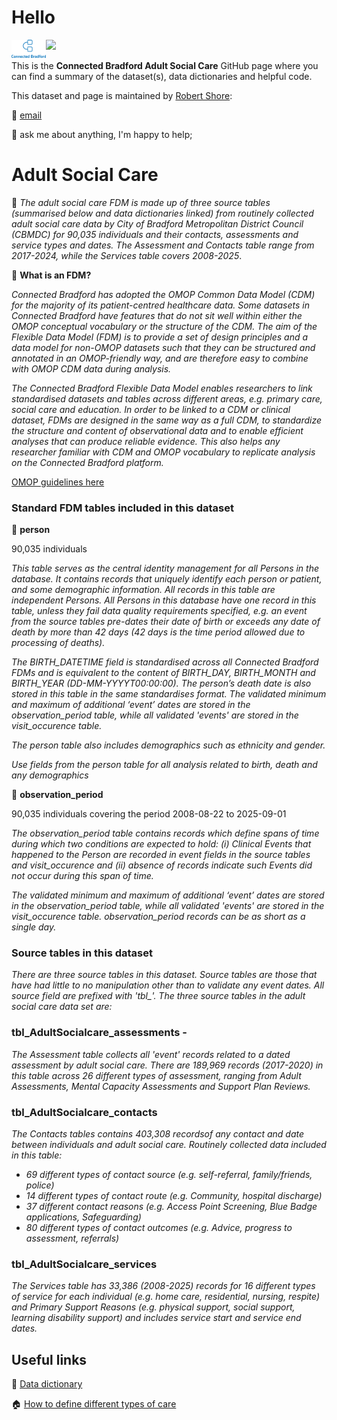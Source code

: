 # Hello
<a href="https://www.bradfordresearch.nhs.uk/our-research-teams/connected-bradford/">
  <img align="left" alt="ConnectedBradford" width="55px" src="https://github.com/ShoreRob1/Images/blob/main/CB%20logo%201.png?raw=true" />
</a>


![](https://visitor-badge.glitch.me/badge?page_id=ConnectedBradford.FDM_AdultSocialCare)

This is the **Connected Bradford Adult Social Care** GitHub page where you can find a summary of the dataset(s), data dictionaries and helpful code.


This dataset and page is maintained by [Robert Shore](https://actearly.org.uk/team_member/rob-shore/): 


:e-mail: [email](mailto:robert.shore@bthft.nhs.uk)

:speech_balloon: ask me about anything, I'm happy to help;


# Adult Social Care

📌 *The adult social care FDM is made up of three source tables (summarised below and data dictionaries linked) from routinely collected adult social care data by City of Bradford Metropolitan District Council (CBMDC) for 90,035 individuals and their contacts, assessments and service types and dates.* *The Assessment and Contacts table range from 2017-2024, while the Services table covers 2008-2025*.


📁 **What is an FDM?**

*Connected Bradford has adopted the OMOP Common Data Model (CDM) for the majority of its patient-centred healthcare data. Some datasets in Connected Bradford have features that do not sit well within either the OMOP conceptual vocabulary or the structure of the CDM. The aim of the Flexible Data Model (FDM) is to provide a set of design principles and a data model for non-OMOP datasets such that they can be structured and annotated in an OMOP-friendly way, and are therefore easy to combine with OMOP CDM data during analysis.*

*The Connected Bradford Flexible Data Model enables researchers to link standardised datasets and tables across different areas, e.g. primary care, social care and education. In order to be linked to a CDM or clinical dataset, FDMs are designed in the same way as a full CDM, to standardize the structure and content of observational data and to enable efficient analyses that can produce reliable evidence. This also helps any researcher familiar with CDM and OMOP vocabulary to replicate analysis on the Connected Bradford platform.*

[OMOP guidelines here](https://ohdsi.github.io/CommonDataModel/cdm60.html)


### Standard FDM tables included in this dataset


🧍 **person**

90,035 individuals 

*This table serves as the central identity management for all Persons in the database. It contains records that uniquely identify each person or patient, and some demographic information. All records in this table are independent Persons. All Persons in this database have one record in this table, unless they fail data quality requirements specified, e.g. an event from the source tables pre-dates their date of birth or exceeds any date of death by more than 42 days (42 days is the time period allowed due to processing of deaths).*

*The BIRTH_DATETIME field is standardised across all Connected Bradford FDMs and is equivalent to the content of BIRTH_DAY, BIRTH_MONTH and BIRTH_YEAR (DD-MM-YYYYT00:00:00). The person’s death date is also stored in this table in the same standardises format. The validated minimum and maximum of additional ‘event’ dates are stored in the observation_period table, while all validated 'events' are stored in the visit_occurence table.*

*The person table also includes demographics such as ethnicity and gender.*

*Use fields from the person table for all analysis related to birth, death and any demographics*


🔎 **observation_period**

90,035 individuals covering the period 2008-08-22	to	2025-09-01

*The observation_period table contains records which define spans of time during which two conditions are expected to hold: (i) Clinical Events that happened to the Person are recorded in event fields in the source tables and visit_occurence and (ii) absence of records indicate such Events did not occur during this span of time.*

*The validated minimum and maximum of additional ‘event’ dates are stored in the observation_period table, while all validated 'events' are stored in the visit_occurence table. observation_period records can be as short as a single day.*

### Source tables in this dataset

*There are three source tables in this dataset. Source tables are those that have had little to no manipulation other than to validate any event dates. All source field are prefixed with 'tbl_'. The three source tables in the adult social care data set are:*

### tbl_AdultSocialcare_assessments -

*The Assessment table collects all 'event' records related to a dated assessment by adult social care. There are 189,969 records (2017-2020) in this table across 26 different types of assessment, ranging from Adult Assessments, Mental Capacity Assessments and Support Plan Reviews.*

### tbl_AdultSocialcare_contacts

*The Contacts tables contains 403,308 recordsof any contact and date between individuals and adult social care. Routinely collected data included in this table:*

- *69 different types of contact source (e.g. self-referral, family/friends, police)*
- *14 different types of contact route (e.g. Community, hospital discharge)*
- *37 different contact reasons (e.g. Access Point Screening, Blue Badge applications, Safeguarding)*
- *80 different types of contact outcomes (e.g. Advice, progress to assessment, referrals)*

### tbl_AdultSocialcare_services

*The Services table has 33,386  (2008-2025) records for 16 different types of service for each individual (e.g. home care, residential, nursing, respite) and Primary Support Reasons (e.g. physical support, social support, learning disability support) and includes service start and service end dates.*


## Useful links

📖 [Data dictionary](https://github.com/ConnectedBradford/FDM_AdultSocialCare/commit/5e8df93ddfebc503063181d25f4d5495ba5ff36d)  

🏠 [How to define different types of care](code/care_type_definitions)










